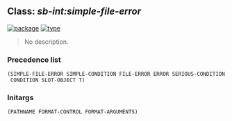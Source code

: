 ## Class: ***sb-int:simple-file-error***
[![package](https://img.shields.io/badge/Package-SB--INT-5f9ea0.svg?style=social&colorA=999999)](../) [![type](https://img.shields.io/badge/Type-Class-5f9ea0.svg?style=social&colorA=999999)](../#class) 

> No description.

### Precedence list
```
(SIMPLE-FILE-ERROR SIMPLE-CONDITION FILE-ERROR ERROR SERIOUS-CONDITION
 CONDITION SLOT-OBJECT T)
```
### Initargs
```
(PATHNAME FORMAT-CONTROL FORMAT-ARGUMENTS)
```
